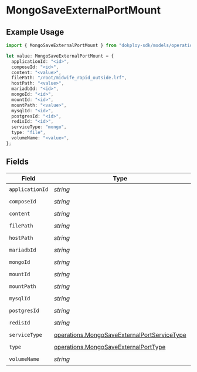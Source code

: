 # MongoSaveExternalPortMount

## Example Usage

```typescript
import { MongoSaveExternalPortMount } from "dokploy-sdk/models/operations";

let value: MongoSaveExternalPortMount = {
  applicationId: "<id>",
  composeId: "<id>",
  content: "<value>",
  filePath: "/root/midwife_rapid_outside.lrf",
  hostPath: "<value>",
  mariadbId: "<id>",
  mongoId: "<id>",
  mountId: "<id>",
  mountPath: "<value>",
  mysqlId: "<id>",
  postgresId: "<id>",
  redisId: "<id>",
  serviceType: "mongo",
  type: "file",
  volumeName: "<value>",
};
```

## Fields

| Field                                                                                                      | Type                                                                                                       | Required                                                                                                   | Description                                                                                                |
| ---------------------------------------------------------------------------------------------------------- | ---------------------------------------------------------------------------------------------------------- | ---------------------------------------------------------------------------------------------------------- | ---------------------------------------------------------------------------------------------------------- |
| `applicationId`                                                                                            | *string*                                                                                                   | :heavy_check_mark:                                                                                         | N/A                                                                                                        |
| `composeId`                                                                                                | *string*                                                                                                   | :heavy_check_mark:                                                                                         | N/A                                                                                                        |
| `content`                                                                                                  | *string*                                                                                                   | :heavy_check_mark:                                                                                         | N/A                                                                                                        |
| `filePath`                                                                                                 | *string*                                                                                                   | :heavy_check_mark:                                                                                         | N/A                                                                                                        |
| `hostPath`                                                                                                 | *string*                                                                                                   | :heavy_check_mark:                                                                                         | N/A                                                                                                        |
| `mariadbId`                                                                                                | *string*                                                                                                   | :heavy_check_mark:                                                                                         | N/A                                                                                                        |
| `mongoId`                                                                                                  | *string*                                                                                                   | :heavy_check_mark:                                                                                         | N/A                                                                                                        |
| `mountId`                                                                                                  | *string*                                                                                                   | :heavy_check_mark:                                                                                         | N/A                                                                                                        |
| `mountPath`                                                                                                | *string*                                                                                                   | :heavy_check_mark:                                                                                         | N/A                                                                                                        |
| `mysqlId`                                                                                                  | *string*                                                                                                   | :heavy_check_mark:                                                                                         | N/A                                                                                                        |
| `postgresId`                                                                                               | *string*                                                                                                   | :heavy_check_mark:                                                                                         | N/A                                                                                                        |
| `redisId`                                                                                                  | *string*                                                                                                   | :heavy_check_mark:                                                                                         | N/A                                                                                                        |
| `serviceType`                                                                                              | [operations.MongoSaveExternalPortServiceType](../../models/operations/mongosaveexternalportservicetype.md) | :heavy_check_mark:                                                                                         | N/A                                                                                                        |
| `type`                                                                                                     | [operations.MongoSaveExternalPortType](../../models/operations/mongosaveexternalporttype.md)               | :heavy_check_mark:                                                                                         | N/A                                                                                                        |
| `volumeName`                                                                                               | *string*                                                                                                   | :heavy_check_mark:                                                                                         | N/A                                                                                                        |